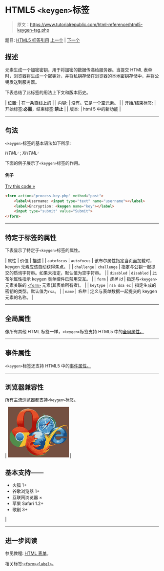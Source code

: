 # HTML5 `<keygen>`标签

> 原文：<https://www.tutorialrepublic.com/html-reference/html5-keygen-tag.php>

题目: [HTML5 标签引用](html5-tags.php) [上一个](html-kbd-tag.php) | [下一个](html-label-tag.php)

## 描述

元素生成一个加密密钥，用于将加密的数据传递给服务器。当提交 HTML 表单时，浏览器将生成一个密钥对，并将私钥存储在浏览器的本地密钥存储中，并将公钥发送到服务器。

下表总结了此标签的用法上下文和版本历史。

| 位置: | 在一条直线上的 |
| 内容: | 没有。它是一个[空元素](../html-tutorial/html-elements.php#empty-elements)。 |
| 开始/结束标签: | 开始标签:**必需**，结束标签:**禁止** |
| 版本: | html 5 中的新功能 |

* * *

## 句法

`<keygen>`标签的基本语法如下所示:

*HTML:* <keygen>; *XHTML:* <keygen />

下面的例子展示了`<keygen>`标签的作用。

#### 例子

[Try this code »](../codelab.php?topic=html5&file=keygen-tag "Try this code using online Editor")

```html
<form action="process-key.php" method="post">
    <label>Username: <input type="text" name="username"></label>
    <label>Encryption: <keygen name="key"></label>
    <input type="submit" value="Submit">
</form>
```

* * *

## 特定于标签的属性

下表显示了特定于`<keygen>`标签的属性。

| 属性 | 价值 | 描述 |
| `autofocus` | `autofocus` | 该布尔属性指定当页面加载时，keygen 元素应该自动获得焦点。 |
| `challenge` | `challenge` | 指定与公钥一起提交的质询字符串。如果未指定，默认值为空字符串。 |
| `disabled` | `disabled` | 此布尔属性指示 keygen 表单控件已禁用交互。 |
| `form` | *表单 id* | 指定与`<keygen>`元素关联的 [`<form>`](html-form-tag.php) 元素(其表单所有者)。 |
| `keytype` | `rsa
dsa
ec` | 指定生成的密钥的类型。默认值为`rsa`。 |
| `name` | *名称* | 定义与表单数据一起提交的 keygen 元素的名称。 |

* * *

## 全局属性

像所有其他 HTML 标签一样，`<keygen>`标签支持 HTML5 中的[全局属性。](html5-global-attributes.php)

* * *

## 事件属性

`<keygen>`标签还支持 HTML5 中的[事件属性。](html5-event-attributes.php)

* * *

## 浏览器兼容性

所有主流浏览器都支持`<keygen>`标签。

| ![Browsers Icon](img/e9331123c77668c1832e541c2fca1002.png) | 

## 基本支持——

*   火狐 1+
*   谷歌浏览器 1+
*   互联网浏览器 ×
*   苹果 Safari 1.2+
*   歌剧 3+

 |

* * *

## 进一步阅读

参见教程: [HTML 表单](../html-tutorial/html-forms.php)。

相关标签:[`<form>`](html-form-tag.php)[`<label>`](html-label-tag.php)。